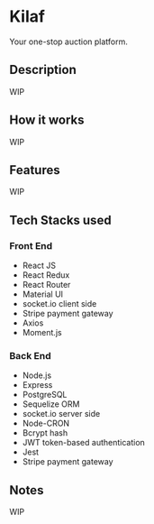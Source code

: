 # Kilaf

Your one-stop auction platform.

## Description

WIP

## How it works

WIP

## Features

WIP

## Tech Stacks used

### Front End

- React JS
- React Redux
- React Router
- Material UI
- socket.io client side
- Stripe payment gateway
- Axios
- Moment.js

### Back End

- Node.js
- Express
- PostgreSQL
- Sequelize ORM
- socket.io server side
- Node-CRON
- Bcrypt hash
- JWT token-based authentication
- Jest
- Stripe payment gateway

## Notes

WIP
